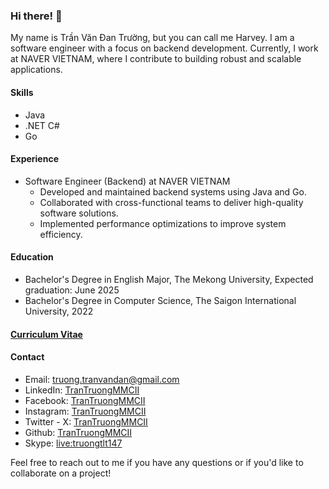 <!-- ### Hi there 👋
My name is <b>Trần Văn Đan Trường</b>, but you can address me <b>Harvey</b> as my nickname. -->
<!--
**TranTruongMMCII/TranTruongMMCII** is a ✨ _special_ ✨ repository because its `README.md` (this file) appears on your GitHub profile.

Here are some ideas to get you started:

- 🔭 I’m currently working on ...
- 🌱 I’m currently learning ...
- 👯 I’m looking to collaborate on ...
- 🤔 I’m looking for help with ...
- 💬 Ask me about ...
- 📫 How to reach me: ...
- 😄 Pronouns: ...
- ⚡ Fun fact: ...
-->

### Hi there! 👋

My name is Trần Văn Đan Trường, but you can call me Harvey. I am a software engineer with a focus on backend development. Currently, I work at NAVER VIETNAM, where I contribute to building robust and scalable applications.

#### Skills

- Java
- .NET C#
- Go

#### Experience

- Software Engineer (Backend) at NAVER VIETNAM
    - Developed and maintained backend systems using Java and Go.
    - Collaborated with cross-functional teams to deliver high-quality software solutions.
    - Implemented performance optimizations to improve system efficiency.

<!-- #### Projects

- Project 1: [Project Name](https://github.com/yourusername/project1)
    - Description: Briefly describe the project and your role in it.
    - Technologies used: List the technologies you used in this project.

- Project 2: [Project Name](https://github.com/yourusername/project2)
    - Description: Briefly describe the project and your role in it.
    - Technologies used: List the technologies you used in this project. -->

#### Education

- Bachelor's Degree in English Major, The Mekong University, Expected graduation: June 2025
- Bachelor's Degree in Computer Science, The Saigon International University, 2022

#### [Curriculum Vitae](./TranVanDanTruong-CV-BackEndDeveloper.pdf)

#### Contact

- Email: [truong.tranvandan@gmail.com](mailto:truong.tranvandan@gmail.com)
- LinkedIn: [TranTruongMMCII](https://www.linkedin.com/in/trantruongmmcii)
- Facebook: [TranTruongMMCII](https://www.facebook.com/TranTruongMMCII/)
- Instagram: [TranTruongMMCII](https://www.instagram.com/TranTruongMMCII/)
- Twitter - X: [TranTruongMMCII](https://twitter.com/TranTruongMMCII)
- Github: [TranTruongMMCII](https://github.com/TranTruongMMCII)
- Skype: [live:truongtlt147](https://join.skype.com/invite/xyKvbkUr4dT0)


Feel free to reach out to me if you have any questions or if you'd like to collaborate on a project!


